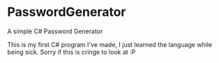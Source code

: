 # PasswordGenerator
A simple C# Password Generator

This is my first C# program I've made, I just learned the language while being sick. Sorry if this is cringe to look at :P 
